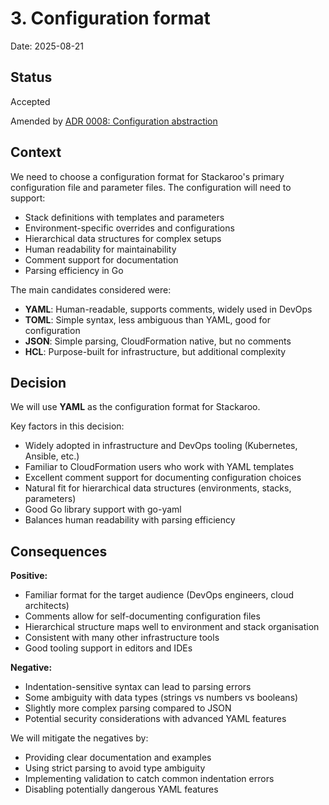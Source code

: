 # 3. Configuration format

Date: 2025-08-21

## Status

Accepted

Amended by [ADR 0008: Configuration abstraction](0008-configuration-abstraction.md)

## Context

We need to choose a configuration format for Stackaroo's primary configuration file and parameter files. The configuration will need to support:

- Stack definitions with templates and parameters
- Environment-specific overrides and configurations
- Hierarchical data structures for complex setups
- Human readability for maintainability
- Comment support for documentation
- Parsing efficiency in Go

The main candidates considered were:
- **YAML**: Human-readable, supports comments, widely used in DevOps
- **TOML**: Simple syntax, less ambiguous than YAML, good for configuration
- **JSON**: Simple parsing, CloudFormation native, but no comments
- **HCL**: Purpose-built for infrastructure, but additional complexity

## Decision

We will use **YAML** as the configuration format for Stackaroo.

Key factors in this decision:
- Widely adopted in infrastructure and DevOps tooling (Kubernetes, Ansible, etc.)
- Familiar to CloudFormation users who work with YAML templates
- Excellent comment support for documenting configuration choices
- Natural fit for hierarchical data structures (environments, stacks, parameters)
- Good Go library support with go-yaml
- Balances human readability with parsing efficiency

## Consequences

**Positive:**
- Familiar format for the target audience (DevOps engineers, cloud architects)
- Comments allow for self-documenting configuration files
- Hierarchical structure maps well to environment and stack organisation
- Consistent with many other infrastructure tools
- Good tooling support in editors and IDEs

**Negative:**
- Indentation-sensitive syntax can lead to parsing errors
- Some ambiguity with data types (strings vs numbers vs booleans)
- Slightly more complex parsing compared to JSON
- Potential security considerations with advanced YAML features

We will mitigate the negatives by:
- Providing clear documentation and examples
- Using strict parsing to avoid type ambiguity
- Implementing validation to catch common indentation errors
- Disabling potentially dangerous YAML features
